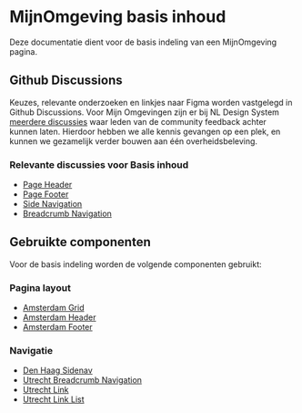 # MijnOmgeving basis inhoud

Deze documentatie dient voor de basis indeling van een MijnOmgeving pagina.

## Github Discussions

Keuzes, relevante onderzoeken en linkjes naar Figma worden vastgelegd in Github Discussions.
Voor Mijn Omgevingen zijn er bij NL Design System [meerdere discussies](https://github.com/orgs/nl-design-system/discussions/categories/mijn-omgevingen) waar leden van de community feedback achter kunnen laten.
Hierdoor hebben we alle kennis gevangen op een plek, en kunnen we gezamelijk verder bouwen aan één overheidsbeleving.

### Relevante discussies voor Basis inhoud

- [Page Header](https://github.com/orgs/nl-design-system/discussions/388)
- [Page Footer](https://github.com/orgs/nl-design-system/discussions/391)
- [Side Navigation](https://github.com/orgs/nl-design-system/discussions/390)
- [Breadcrumb Navigation](https://github.com/orgs/nl-design-system/discussions/389)

## Gebruikte componenten

Voor de basis indeling worden de volgende componenten gebruikt:

### Pagina layout

- [Amsterdam Grid](https://designsystem.amsterdam/?path=/docs/components-layout-grid--docs)
- [Amsterdam Header](https://designsystem.amsterdam/?path=/docs/components-containers-page-header--docs)
- [Amsterdam Footer](https://designsystem.amsterdam/?path=/docs/components-containers-page-footer--docs)

### Navigatie

- [Den Haag Sidenav](https://nl-design-system.github.io/denhaag/?path=/docs/react-sidenavigation--docs)
- [Utrecht Breadcrumb Navigation](https://nl-design-system.github.io/utrecht/storybook/?path=/docs/react_react-breadcrumb-nav--docs)
- [Utrecht Link](https://nl-design-system.github.io/utrecht/storybook/?path=/docs/react_react-link--docs)
- [Utrecht Link List](https://nl-design-system.github.io/utrecht/storybook/?path=/docs/react_react-link-list--docs)
